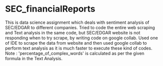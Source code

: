 # SEC_financialReports
This is data science assignment which deals with sentiment analysis of SEC/EDGAR to different companies.
Tried to code the entire web scraping and Text analysis in the same code, but SEC/EDGAR website is not responding when to try scrape, by writing code on google collab.
Used one of IDE to scrape the data from website and then used google collab to perform text analysis as it is much faster to execute these kind of codes.
Note : 'percentage_of_complex_words' is calculated as per the given formula in the Text Analysis.
